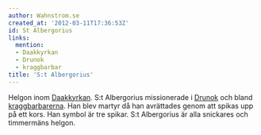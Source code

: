 ```yaml
---
author: Wahnstrom.se
created_at: '2012-03-11T17:36:53Z'
id: St Albergorius
links:
  mention:
  - Daakkyrkan
  - Drunok
  - kraggbarbar
title: 'S:t Albergorius'
---
```


Helgon inom [Daakkyrkan]. S:t Albergorius missionerade i [Drunok] och bland [kraggbarbarerna]. Han
blev martyr då han avrättades genom att spikas upp på ett kors. Han symbol är tre spikar. S:t
Albergorius är alla snickares och timmermäns helgon.

  [Daakkyrkan]: Daakkyrkan
  [Drunok]: Drunok
  [kraggbarbarerna]: kraggbarbar